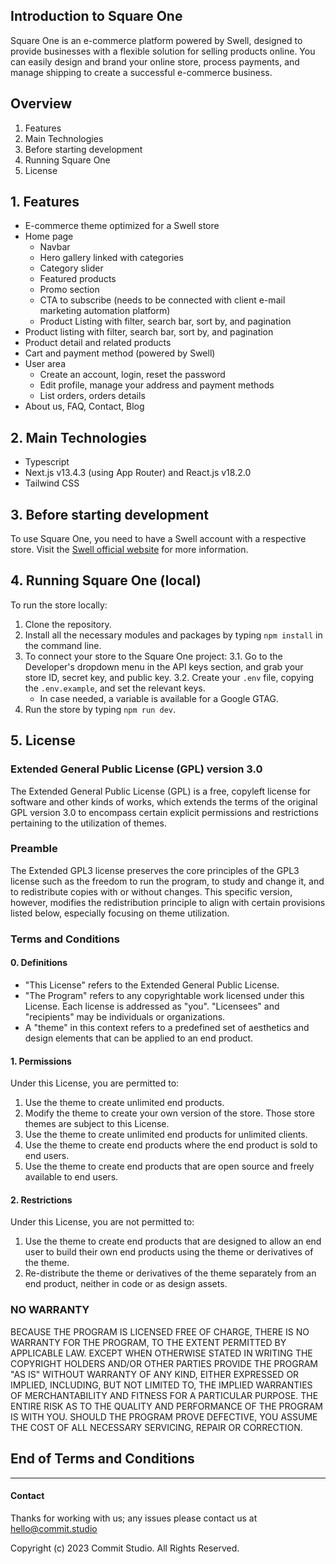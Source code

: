 ## Introduction to Square One

Square One is an e-commerce platform powered by Swell, designed to provide businesses with a flexible solution for selling products online. You can easily design and brand your online store, process payments, and manage shipping to create a successful e-commerce business.

## Overview

1. Features
2. Main Technologies
3. Before starting development
4. Running Square One
5. License

## 1. Features

- E-commerce theme optimized for a Swell store
- Home page
  - Navbar
  - Hero gallery linked with categories
  - Category slider
  - Featured products
  - Promo section
  - CTA to subscribe (needs to be connected with client e-mail marketing automation platform)
  - Product Listing with filter, search bar, sort by, and pagination
- Product listing with filter, search bar, sort by, and pagination
- Product detail and related products
- Cart and payment method (powered by Swell)
- User area
  - Create an account, login, reset the password
  - Edit profile, manage your address and payment methods
  - List orders, orders details
- About us, FAQ, Contact, Blog

## 2. Main Technologies

- Typescript
- Next.js v13.4.3 (using App Router) and React.js v18.2.0
- Tailwind CSS

## 3. Before starting development

To use Square One, you need to have a Swell account with a respective store. Visit the [Swell official website](https://www.swell.is/) for more information.

## 4. Running Square One (local)

To run the store locally:

1. Clone the repository.
2. Install all the necessary modules and packages by typing `npm install` in the command line.
3. To connect your store to the Square One project:
   3.1. Go to the Developer's dropdown menu in the API keys section, and grab your store ID, secret key, and public key.
   3.2. Create your `.env` file, copying the `.env.example`, and set the relevant keys.
   - In case needed, a variable is available for a Google GTAG.
4. Run the store by typing `npm run dev`.

## 5. License

### Extended General Public License (GPL) version 3.0

The Extended General Public License (GPL) is a free, copyleft license for software and other kinds of works, which extends the terms of the original GPL version 3.0 to encompass certain explicit permissions and restrictions pertaining to the utilization of themes.

### Preamble

The Extended GPL3 license preserves the core principles of the GPL3 license such as the freedom to run the program, to study and change it, and to redistribute copies with or without changes. This specific version, however, modifies the redistribution principle to align with certain provisions listed below, especially focusing on theme utilization.

### Terms and Conditions

#### 0. Definitions

- "This License" refers to the Extended General Public License.
- "The Program" refers to any copyrightable work licensed under this License. Each license is addressed as "you". "Licensees" and "recipients" may be individuals or organizations.
- A "theme" in this context refers to a predefined set of aesthetics and design elements that can be applied to an end product.

#### 1. Permissions

Under this License, you are permitted to:

1. Use the theme to create unlimited end products.
2. Modify the theme to create your own version of the store. Those store themes are subject to this License.
3. Use the theme to create unlimited end products for unlimited clients.
4. Use the theme to create end products where the end product is sold to end users.
5. Use the theme to create end products that are open source and freely available to end users.

#### 2. Restrictions

Under this License, you are not permitted to:

1. Use the theme to create end products that are designed to allow an end user to build their own end products using the theme or derivatives of the theme.
2. Re-distribute the theme or derivatives of the theme separately from an end product, neither in code or as design assets.

### NO WARRANTY

BECAUSE THE PROGRAM IS LICENSED FREE OF CHARGE, THERE IS NO WARRANTY FOR THE PROGRAM, TO THE EXTENT PERMITTED BY APPLICABLE LAW. EXCEPT WHEN OTHERWISE STATED IN WRITING THE COPYRIGHT HOLDERS AND/OR OTHER PARTIES PROVIDE THE PROGRAM "AS IS" WITHOUT WARRANTY OF ANY KIND, EITHER EXPRESSED OR IMPLIED, INCLUDING, BUT NOT LIMITED TO, THE IMPLIED WARRANTIES OF MERCHANTABILITY AND FITNESS FOR A PARTICULAR PURPOSE. THE ENTIRE RISK AS TO THE QUALITY AND PERFORMANCE OF THE PROGRAM IS WITH YOU. SHOULD THE PROGRAM PROVE DEFECTIVE, YOU ASSUME THE COST OF ALL NECESSARY SERVICING, REPAIR OR CORRECTION.

## End of Terms and Conditions

---

#### Contact

Thanks for working with us; any issues please contact us at [hello@commit.studio](mailto:hello@commit.studio)

Copyright (c) 2023 Commit Studio. All Rights Reserved.
